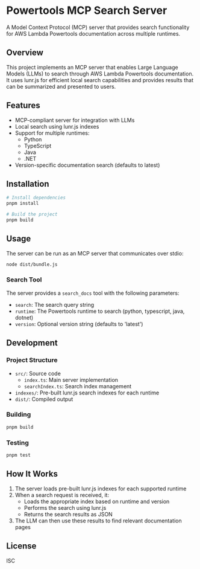 # Powertools MCP Search Server

A Model Context Protocol (MCP) server that provides search functionality for AWS Lambda Powertools documentation across multiple runtimes.

## Overview

This project implements an MCP server that enables Large Language Models (LLMs) to search through AWS Lambda Powertools documentation. It uses lunr.js for efficient local search capabilities and provides results that can be summarized and presented to users.

## Features

- MCP-compliant server for integration with LLMs
- Local search using lunr.js indexes
- Support for multiple runtimes:
  - Python
  - TypeScript
  - Java
  - .NET
- Version-specific documentation search (defaults to latest)

## Installation

```bash
# Install dependencies
pnpm install

# Build the project
pnpm build
```

## Usage

The server can be run as an MCP server that communicates over stdio:

```bash
node dist/bundle.js
```

### Search Tool

The server provides a `search_docs` tool with the following parameters:

- `search`: The search query string
- `runtime`: The Powertools runtime to search (python, typescript, java, dotnet)
- `version`: Optional version string (defaults to 'latest')

## Development

### Project Structure

- `src/`: Source code
  - `index.ts`: Main server implementation
  - `searchIndex.ts`: Search index management
- `indexes/`: Pre-built lunr.js search indexes for each runtime
- `dist/`: Compiled output

### Building

```bash
pnpm build
```

### Testing

```bash
pnpm test
```

## How It Works

1. The server loads pre-built lunr.js indexes for each supported runtime
2. When a search request is received, it:
   - Loads the appropriate index based on runtime and version
   - Performs the search using lunr.js
   - Returns the search results as JSON
3. The LLM can then use these results to find relevant documentation pages

## License

ISC
